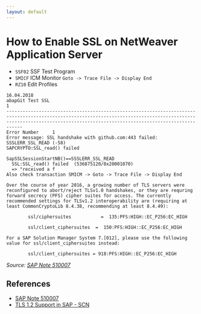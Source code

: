 ```yaml
---
layout: default
---
```


# How to Enable SSL on NetWeaver Application Server

- `SSF02` SSF Test Program
- `SMICF` ICM Monitor `Goto -> Trace File -> Display End`
- `RZ10` Edit Profiles

```
16.04.2018                                                                                           abapGit Test SSL                                                                                                  1
------------------------------------------------------------------------------------------------------------------------------------------------------------------------------------------------------------------------
Error Number     1
Error message: SSL handshake with github.com:443 failed: SSSLERR_SSL_READ (-58)
SAPCRYPTO:SSL_read() failed

SapSSLSessionStartNB()==SSSLERR_SSL_READ
  SSL:SSL_read() failed  (536875120/0x20001070)
  => "received a f
Also check transaction SMICM -> Goto -> Trace File -> Display End
```

```
Over the course of year 2016, a growing number of TLS servers were reconfigured to abort/reject TLSv1.0 handshakes, or they are requring forward secrecy (PFS) cipher suites for access. The currently recommended settings for TLSv1.2 interoperability are (requiring at least CommonCryptoLib 8.4.38, recommending at least 8.4.49):

        ssl/ciphersuites           =  135:PFS:HIGH::EC_P256:EC_HIGH
 
        ssl/client_ciphersuites  =  150:PFS:HIGH::EC_P256:EC_HIGH
 
For a SAP Solution Manager System 7.[012], please use the following value for ssl/client_ciphersuites instead:

        ssl/client_ciphersuites = 918:PFS:HIGH::EC_P256:EC_HIGH
```
*Source: [SAP Note 510007](https://launchpad.support.sap.com/#/notes/510007)*

## References

- [SAP Note 510007](https://launchpad.support.sap.com/#/notes/510007)
- [TLS 1.2 Support in SAP - SCN](https://archive.sap.com/discussions/thread/3751351)

